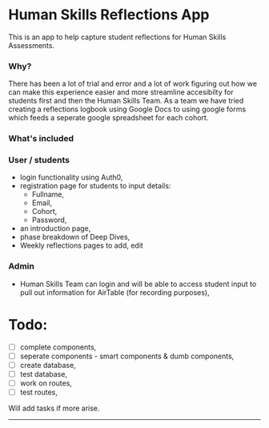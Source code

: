 # Human Skills Reflections App

This is an app to help capture student reflections for Human Skills Assessments. 

### Why?

There has been a lot of trial and error and a lot of work figuring out how we can make this experience easier and more streamline accesibilty for students first and then the Human Skills Team. As a team we have tried creating a reflections logbook using Google Docs to using google forms which feeds a seperate google spreadsheet for each cohort.

### What's included

### User / students
* login functionality using Auth0,
* registration page for students to input details:
  - Fullname,
  - Email,
  - Cohort,
  - Password,
* an introduction page,
* phase breakdown of Deep Dives,
* Weekly reflections pages to add, edit

### Admin
* Human Skills Team can login and will be able to access student input to pull out information for AirTable (for recording purposes),

# Todo:

- [ ] complete components,
- [ ] seperate components - smart components & dumb components,
- [ ] create database,
- [ ] test database,
- [ ] work on routes,
- [ ] test routes,

Will add tasks if more arise.

---
